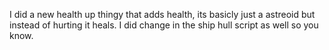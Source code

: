 I did a new health up thingy that adds health, its basicly just a astreoid but instead of hurting it heals. 
I did change in the ship hull script as well so you know.
